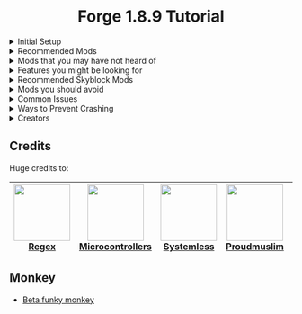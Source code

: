 <div align = "center">

# Forge 1.8.9 Tutorial

</div>

<details>
  <summary>Initial Setup</summary>
  
# Initial Setup
- [Download the latest forge version](http://files.minecraftforge.net/maven/net/minecraftforge/forge/index_1.8.9.html "Download Forge")
- Run it to install forge  

- Open minecraft launcher and check if forge's profile is there, if not then you can create it ![image](https://user-images.githubusercontent.com/74936369/111808098-b8d7bf00-88e4-11eb-8a2d-60e93b1406a5.png)
- **Windows**: Press windows+r and type %appdata%/.minecraft/
- **Linux**: .minecraft is located in your home folder. ~/.minecraft
- **Mac**: do ⌘ (Command) + Space type "~/Library/Application Support/minecraft/
- Create a folder called "mods" if it isnt there already. then put the mods you download inside that folder and start minecraft.
## Note
- **Check all the options a mod has!** - Many people randomly turn on all features and then complain to the mod developer saying they don't want that feature on. It is up to the user to look through and test each setting to see what they do instead of bothering the mod developer about it.
- **Do not download random mods** - If you want to download mods, whether it be from this list or externally, do some reaserch into what it actually does and if you want it. Many people download old, broken mod folders that cause issues and have a bunch of mods that they aren't even using but are killing their performance. Please only get mods that you know you want and make sure to keep them updated.
  
</details>
<details>
  <summary>Recommended Mods</summary>

# Recommended Mods
| Name | Description | Developer |
| --- | --- | --- |
 [**OptiFine**](https://optifine.net/adloadx?f=preview_OptiFine_1.8.9_HD_U_M5.jar "Download Optifine") | General visual and performance enhancing mod. | [sp614x](https://github.com/sp614x/ "Sp's Github") |
 [**Patcher**](https://sk1er.llc/mods/patcher "Download Patcher")| A mod created to improve your all-around Minecraft experience, bringing tons of Quality of Life additions, performance improvements/optimizations, and tons of Vanilla bug fixes. It also has support for 1.12.2 and allows you to switch audio devices ingame.| [asbyth](https://github.com/Asbyth "Their Github") ([Sk1er LLC](https://github.com/sk1erllc/ "Sk1erLLC Github"))|
 [**Old Animations Mod**](https://sk1er.club/beta "Download Sk1er's OAM") | Currently in beta. More accurate than any other OAM as it uses actual 1.7 code and made to be compatible with other mods. | [Llamalad7](https://github.com/Llamalad7 "Their Github"), [Moulberry](https://moulberry.codes "Moul's Website") ([Sk1er LLC](https://github.com/sk1erllc/ "Sk1erLLC Github"))|
 [**Powns Togglesprint**](https://download.powns.dev/togglesneak189 "Download Togglesprint") [**SimpleTogglesprint**](https://github.com/My-Name-Is-Jeff/SimpleToggleSprint "Download Togglesprint") | Adds a sprint and sneak toggle similar to that in Minecraft 1.15 and above, but does not allow for sneaking in inventories in order to be 1.8 compliant. | [Powns](https://github.com/pownsgg "Powns' Github"), [Lily](https://github.com/My-Name-Is-Jeff/ "Lily's Github")
 [**Resourcepack Manager**](https://www.youtube.com/watch?v=OQZFWrrEcYM "Download Rpm") | Manage your resource packs with ease. | [Aycy](https://www.youtube.com/channel/UCvAKYshTxWO7ougF4z2U2-A "Aycy's Channel")
 [**Scrollable Tooltips**](https://sk1er.club/mods/text_overflow_scroll "Download Scrollable Tooltips") | Scrollable tooltips allows you to scroll up/down (mouse wheel) or left/right (mouse wheel + shift) when an item's tooltip is too long for the screen. | [Sk1er](https://github.com/sk1er/ "Sk1er's Github") ([Sk1er LLC](https://github.com/sk1erllc/ "Sk1erLLC Github"))
 [**EvergreenHUD**](https://modrinth.com/mod/evergreenhud/versions "Download EvergreenHUD") | EvergreenHUD is a mod that allows you to add HUD elements to the game. It has over 25 HUD elements, supports addons, and more. | [isXander](https://github.com/isXander/ "Their GitHub")

| More | 
| --- |
 And you can always check [**sk1er.club**](https://sk1er.llc "Sk1er's Website") for the latest Sk1er LLC/partners mods.
 or [BoomBoomPower's website](https://no.boomy.wtf/ "Boom's Website")
</details>
<details>
  <summary>Mods that you may have not heard of</summary>

# Mods that you may have not heard of
| Mod | Description |
| --- | --- |
 [**Revamped Timechanger**](https://hypixel.net/threads/forge-1-8-9-timechanger-2-2-1-an-improved-timechanger-mod.3574261/ "Download Timechanger") | A mod for changing time client-side.
 [**ChatTriggers**](https://chattriggers.com/ "Download CT") | ChatTriggers is a framework for Minecraft that allows for live scripting and client modification using JavaScript. In other words, it's a mod that allows you to use javascript for stuff, and has tons of useful modules on their website. Please download the latest stable 1.3.2 release.
 [**MiniInfo**](https://www.youtube.com/watch?v=9OwPMxBzQog "Download MiniInfo") | Simple mod to display FPS, CPS, and ping by Aycy.
 [**ResourcePackDisplay**](https://github.com/1fxe/Resource-Pack-Display/releases/ "Download RPD") | (Not to be confused with Resourcepack Manager) Display current pack, the mod also has the /rpd random command to randomly choose a pack from your packs folder with detection for incompatible and duplicate packs.
 [**OnHitParticles**](https://www.youtube.com/watch?v=0PPR_t-qyfw "Download OHP") | A mod to change what particles are shown when you hit someone with great customizability by Aycy.
 [**Damage Tint**](https://github.com/W-OVERFLOW/DamageTint/releases/latest "Download Damage Tint") | A mod change the damage tint when you hit someone by W-OVERFLOW, original idea by Aycy
 [**Block Overlay**](https://hypixel.net/threads/forge-1-8-9-block-overlay-v4-0-3.1417995/ "Download Block Overlay") | A mod to change the block outline when you hover over blocks with complete customizability over the outline and a very nice unique GUI with live preview. Most people use the old powns continuation of the mod but the original mod has been updated.
 [**DJPerspectiveMod**](https://github.com/DJtheRedstoner/PerspectiveModv4 "Download Perspectivemod") | A remake of canalex's perspective mod with bugfixes. **BANNABLE ON HYPIXEL**
 [**Quickplay**](https://hypixel.net/threads/forge-quickplay-v2-0-4-quickly-join-games-on-the-network.1317410/ "Download Quickplay") | A mod to quickly join hypixel games & sort them to keybinds.
 [SkinChanger](https://no.boomy.wtf/?name=SkinChanger&version=3.0.88) | A mod which allows players to change their cape and skin directly from an in-game menu.
 [**Controlling**](https://www.curseforge.com/minecraft/mc-mods/controlling/files/3071182 "Download Controlling") | Gives the controls menu a new UI allowing for easier editing and viewing.
 [**HeightLimitMod**](https://modrinth.com/mod/hlm/versions) | HeightLimitMod shows an HUD for the current BedWars map, height limit, and blocks until height limit is reached.
 [**Smooth Scrolling Everywhere**](https://www.curseforge.com/minecraft/mc-mods/smooth-scrolling-everywhere/files/2895468 "Download SSE") | Makes scrolling in menus much smoother and much less clunky.
 [**Popup Events**](https://sk1er.club/mods/popup_events "Download Popup events") | Allows for accepting or denying requests on Hypixel much more easily.
 [**BetterChat**](https://www.curseforge.com/minecraft/mc-mods/better-chat/files/3249065 "Download BetterChat") | An overall awesome chat mod that lets you add smooth animations for messages and repositoning chat very easily as well as changing chat width and maybe more!
 [**Custom Sky mod**](https://www.youtube.com/watch?v=i8ZgEzpqdAM "Download Custom sky mod") | Allows you to easily change your custom sky within a GUI. |
 [**Cowlection**](https://github.com/cow-mc/Cowlection/releases "Download Cowlection") | A client-side only Forge mod that contains a collection of features (mainly for skyblock but otherwise its a good mod)..
 [**MediaMod**](https://github.com/MediaModMC/MediaMod/releases/) | View your current song in Minecraft with support for services like Spotify, YouTube, SoundCloud & more!
 [**Hytilities Reborn**](https://github.com/W-OVERFLOW/Hytilities-Reborn/releases/) | Hytilities Reborn is a hypixel focused mod that brings nice quality of life features. 
 [**DeDiamondPro's Hycord**](https://github.com/DeDiamondPro/HyCord/releases) | Discord Rich Presence mod for Minecraft, in particular for Hypixel.
 [**Sidebar Revamp mod**](https://www.youtube.com/watch?v=cn9VvT43yRs) | Allows customization of the sidebar.
 [**QuickReport**](https://hypixel.net/threads/forge-1-8-9-quickreport-a-mod-for-quickly-reporting-cheaters-on-hypixel.3428305/) | A Mod for Quickly Reporting Cheaters On Hypixel
 [**Llamalad's BetterChat**](https://www.curseforge.com/minecraft/mc-mods/better-chat) | BetterChat is a mod focused towards making your chat just a little bit more visually pleasing. Smooth chat, scale, and position of the chat is included with this mod! (Transparency editor for background coming when it can.)
[NoCheaters](https://hypixel.net/threads/forge-1-8-nocheaters-%E2%80%93-avoid-cheaters-in-game.2317497/) | NoCheaters saves cheaters that you have reported and warns you in a nice message with the time of your report and the cheats you reported them for as seen here, basically a mod for sweats.
[ToggleChat](https://no.boomy.wtf/?mod=togglechat&name=ToggleChat&version=3.0.1) | Allows you to enable and disable certain chats on hypixel.
[ArmorHUD](https://download.powns.dev/armorhud189) | Shows the armor you're wearing and whatever you're holding with percentage for durability.
[PotionHUD](https://download.powns.dev/potionhud189) | Shows active potion effects.
[CoordsHUD](https://download.powns.dev/coordsmod189) | Show current coordinates.
[GlintColorizer](https://download.powns.dev/glintcolorizer189) | Allows for customizability with the enchanting glint color.
[ParticleCustomizer](https://download.powns.dev/particlecustomiser189) | Allows complete customizability over particles.
[Discraft](https://www.curseforge.com/minecraft/mc-mods/discraft-the-unofficial-minecraft-discord) | Discraft allows you to access Discord via an in-game web display, which makes it TOS compliant.
[W-OVERFLOW's Wyvtils](https://github.com/W-OVERFLOW/Wyvtils/releases/latest) | Allows you to check GEXP easily, highlight your name everywhere, customize vanilla HUDs such as the action bar and more.
</details>
<details>
  <summary>Features you might be looking for</summary>

# Features you might be looking for
| Feature | Mod |
| --- | --- |
 **Armor Status** | [Powns's ArmorHud](https://download.powns.dev/armorhud189 "Download Armorhud") / [Sk1er's ChromaHud](https://sk1er.club/mods/ChromaHUD "Download Chromahud (dont)") / [isXander's EvergreenHUD](https://modrinth.com/mod/evergreenhud/versions "Download EvergreenHUD")
 **AutoGG** | [Sk1er's AutoGG](https://sk1er.club/mods/autogg "Download Autogg")
 **Actionbar** | [W-OVERFLOW's Wyvtils](https://github.com/W-OVERFLOW/Wyvtils/releases/latest "Download Wyvtils") (lets you move the position and turn it off) / [Skytils](https://github.com/Skytils/SkytilsMod/releases/latest "Download Skytils") / [Patcher](https://sk1er.club/mods/patcher "Download Patcher")
 **Autotext** (Bannable on Hypixel) | [MattsOnMC's MacroKey Keybinding](https://www.curseforge.com/minecraft/mc-mods/macrokey-keybinding/files/2659839 "Download MacroKey")
 **AutoTip** | [Semx11 AutoTip](https://autotip.pro "Download Autotip")
 **Bossbar** | [Sk1er's Bossbar Customizer](https://sk1er.club/mods/bossbar_customizer "Download BossBar Customizer") / [W-OVERFLOW's Wyvtils](https://github.com/W-OVERFLOW/Wyvtils/releases/latest)
 **CPS Counter/Keystrokes** | [Sk1er's Keystrokes](https://sk1er.club/mods/keystrokesmod "Download Keystrokes") / [Sk1er's ChromaHud](https://sk1er.club/mods/ChromaHUD "Download Chromahud (dont)") / [Senoe](https://ofpyt.weebly.com/189-chroma-cpsmod-20-release.html "Download CPSMod") / [Aycy's MiniInfo](https://www.youtube.com/watch?v=9OwPMxBzQog "Download MiniInfo") / [isXander's EvergreenHUD](https://modrinth.com/mod/evergreenhud/versions "Download EvergreenHUD")
 **Clear Chat** | [Sk1er's Patcher](https://sk1er.club/mods/patcher "Download Patcher")
 **Combo Counter** | [Sk1er's ChromaHud](https://sk1er.club/mods/ChromaHUD "Download Chromahud (bad)") / [isXander's EvergreenHUD](https://modrinth.com/mod/evergreenhud/versions "Download EvergreenHUD")
 **Coordinates** | [Sk1er's ChromaHud](https://sk1er.club/mods/ChromaHUD "Download Chromahud (pls no)") / [BatHeart Batty's Coords PLUS](https://www.curseforge.com/minecraft/mc-mods/batty-ui/files/2272073 "Download Batty's coords mod") / [Powns's Coords Hud](https://download.powns.dev/coordsmod189 "Download CoordsMod") / [isXander's EvergreenHUD](https://modrinth.com/mod/evergreenhud/versions "Download EvergreenHUD")
 **Crosshair Mod** | [Sparkless's Custom Crosshair](https://www.curseforge.com/minecraft/mc-mods/custom-crosshair-mod/files/3347909 "Download CC")
 **Direction Mod** | [Sk1er's ChromaHud](https://sk1er.club/mods/ChromaHUD "Download ChromaShit") / [isXander's EvergreenHUD](https://modrinth.com/mod/evergreenhud/versions)
 **Enchant Glint** | [Powns's Glint Colorizer](https://download.powns.dev/glintcolorizer189 "Download Glint coloriszer")
 **FOV Changer** | [Sk1er's Patcher (/fov)](https://sk1er.club/mods/patcher "Download Patcher")
 **FPS Counter** | [Sk1er's ChromaHud](https://sk1er.club/mods/ChromaHUD "Download Chromahud (stop!)") / [Sk1er's Keystrokes](https://sk1er.club/mods/keystrokesmod "Download Keystrokes") / [BatHeart Batty's Coords PLUS](https://www.curseforge.com/minecraft/mc-mods/batty-ui/files/2272073 "Download Batty's coords mod") / [Aycy's MiniInfo](https://www.youtube.com/watch?v=9OwPMxBzQog "Download MiniInfo") / [isXander's EvergreenHUD](https://modrinth.com/mod/evergreenhud/versions "Download EvergreenHUD")
 **Fullbright** | [Sk1er's Patcher](https://sk1er.club/mods/patcher "Download Patcher")
 **Ghost Liquid Fix** | [Powns's Lava Fix](https://download.powns.dev/lavafix189 "Download Powns' Lava Fix")
 **Hit Color** | [W-OVERFLOW's DamageTint](https://github.com/W-OVERFLOW/DamageTint/releases/latest)
 **Hitboxes** | [W-OVERFLOW's Wyvtils](https://github.com/W-OVERFLOW/Wyvtils/releases/latest) / [Sk1er's Old Animations](https://sk1er.club/beta "Download Sk1er's OAM") (adds back 1.7 style hitboxes) /  [Aycy HitboxColors](http://www.mediafire.com/file/rci3i8m09yoek7u/HitboxColors-v1.0.jar "Download HitBox Colo(u)r's")
 **Inventory Blur** | [tterrag's  Blur](https://www.curseforge.com/minecraft/mc-mods/blur/files/2665186 "Download tterrag's blur")
 **Ingame Server Switcher** | [Canalex's](https://www.youtube.com/watch?v=04EangMQd7I "Download ISS") / [Sk1er's  Patcher](https://sk1er.club/mods/patcher "Download Patcher") 
 **Item Counter** | [Sk1er's Patcher](https://sk1er.club/mods/patcher "Download Patcher")
 **Item Info** | [Sk1er's Patcher](https://sk1er.club/mods/patcher "Download Patcher")
 **Item Physics** | [CreativeMD's ItemPhysic Lite](https://www.curseforge.com/minecraft/mc-mods/itemphysic-lite/files/2439695 "Download ItemPhysics")
 **JustEnoughItems** | [Mezz's JEI](https://www.curseforge.com/minecraft/mc-mods/jei/files/2431977 "Download JEI")
 **Keystrokes Mod** | [Sk1er's Keystrokes](https://sk1er.club/mods/keystrokesmod "Download Keystrokes")
 **Levelhead** | [Sk1er's Levelhead](https://sk1er.club/mods/level_head "Download Levelhead")
 **MiniMap** (!!! Bannable on Hypixel !!!) | [MamiyaOtaru's VoxelMap](https://www.curseforge.com/minecraft/mc-mods/voxelmap/files/2460202 "Download VoxelMap") (requires [LiteLoader](http://www.liteloader.com/download#snapshot_1890 "Download LiteLoader")) / [Techbrew & Mysticdrew's JourneyMap](https://www.curseforge.com/minecraft/mc-mods/journeymap/files/2311867 "Download Journey Map") / [Powns's Simple MiniMap](https://github.com/pownsgg/MiniMap "Download MiniMap")
 **Motion Blur** | [Sk1er's Motionblur](https://sk1er.club/mods/motionblurmod "Download Motionblur")
 **Nick Hider** | [Sk1er's NickHider](https://www.sk1er.club/mods/nick_hider "Download NickHider")
 **Pack Display** | [Filip's ResourcePack Display](https://github.com/1fxe/Resource-Pack-Display/releases/latest "Download RPD") / [Canalex's Pack Display](https://www.youtube.com/watch?v=LeDNOdOdGyk "Download RPD")
 **Particle Mod** | [Dewgs's ParticleMod](https://www.youtube.com/watch?v=Um67Ca7gfn4&t=1s "Download ParticleMod") / [Aycy's OnHitParticles](https://www.youtube.com/watch?v=0PPR_t-qyfw "Download OnHitParticles")
 **Ping HUD** | [Senoe's Port](https://www.youtube.com/watch?v=NAsefZXZbHQ "Download PingHUD") / [Aycy's MiniInfo](https://www.youtube.com/watch?v=9OwPMxBzQog "Download MiniInfo") / [isXander's EvergreenHUD](https://github.com/isXander/EvergreenHUD/releases "Download EvergreenHUD")
 **Potion Status** | [Powns's PotionHud](https://download.powns.dev/potionhud189 "Download Potionhud") / [Sk1er's ChromaHud](https://sk1er.club/mods/ChromaHUD "Download Chromafuck") / [isXander's EvergreenHUD](https://github.com/isXander/EvergreenHUD/releases "Download EvergreenHUD")
 **Reach Display** | [Dewgs's ReachDisplay](https://www.youtube.com/watch?v=myQKoGnCjxY "Download ReachDisplay") / [isXander's EvergreenHUD](https://modrinth.com/mod/evergreenhud/versions "Download EvergreenHUD")
 **ResourcePack** | [Aycy's Resource Pack Manager](https://www.youtube.com/watch?v=OQZFWrrEcYM "Download RPM")
 **Saturation** | [RoccoDev's  5Zig Reborn](https://5zigreborn.eu/ "Download 5shit")
 **Scoreboard** | [Canelex & Powns Sidebar Mod Revamp](https://www.youtube.com/watch?v=cn9VvT43yRs "Download SideBarMod")
 **Server Address HUD** | [Sk1er's ChromaHud](https://sk1er.club/mods/ChromaHUD "Download ChromaDuck") / [isXander's EvergreenHUD](https://modrinth.com/mod/evergreenhud/versions "Download EvergreenHUD")
 **ShinyPots** | [RoccoDev's ShinyPots](https://github.com/RoccoDev/ShinyPots-1.8/releases/tag/1.5 "Download ShinyPots")
 **Stopwatch** | [BatHeart Batty's Coords PLUS](https://www.curseforge.com/minecraft/mc-mods/batty-ui/files/2272073 "Download Batty's Coords mod")
 **Toggle Sneak** | [Powns's ToggleSneak](https://download.powns.dev/togglesneak189 "Download Togglesneak") / [SimpleTogglesprint](https://github.com/My-Name-Is-Jeff/SimpleToggleSprint "Download ToggleSneak")
 **Toggle Sprint** | [Powns's ToggleSneak](https://download.powns.dev/togglesneak189 "Download Togglesprint") / [SimpleTogglesprint](https://github.com/My-Name-Is-Jeff/SimpleToggleSprint "Download Togglesprint")
 **Waypoints** | [Aycy's Waypoints](https://www.youtube.com/watch?v=5jq5tXqwDTM "Download Waypoints")
 **Zoom** | [Sp614x Optifine](https://optifine.net/adloadx?f=preview_OptiFine_1.8.9_HD_U_M6_pre1.jar "Download Optifine") / [Sk1er's Patcher](https://sk1er.llc/mods/patcher "Download Patcher") (Optifine is required as patcher just extends the usage of Optifine's zoom)
 **Compact Chat** | [Sk1er's Patcher](https://sk1er.club/mods/patcher "Download Patcher")
 **Text Shadow** |[Sk1er's Patcher](https://sk1er.club/mods/patcher "Download Patcher")
 **24 Hour Timestamps** | [Sk1er's Patcher](https://sk1er.club/mods/patcher "Download Patcher")
 **Fancy Fonts** | [bre2el's SmoothFont](https://www.curseforge.com/minecraft/mc-mods/smooth-font/files/2568612 "Download SmoothFont")
 **Timestamps** | [Sk1er's Patcher](https://sk1er.club/mods/patcher "Download Patcher")
 **Chat Messages Notifications** | [RoccoDev's 5Zig Reborn](https://5zigreborn.eu/ "Download 5zig")
 **Chat Opacity** | [Sk1er's Patcher](https://sk1er.club/mods/patcher "Download Patcher")
 **Highlight Name in Chat** | [W-OVERFLOW's Wyvtils](https://github.com/W-OVERFLOW/Wyvtils/releases/latest)
 **Chat Size** | [Moulberry's Hychat](https://discord.gg/moulberry "Moulberry's Discord") / [**BetterChat**](https://www.curseforge.com/minecraft/mc-mods/better-chat/files/3249065 "Download BetterChat")
 **Replay Mod** | [CrushedPixel & johni0702's Replay Mod](https://www.replaymod.com/download/ "Download ReplayMod")
 **Schematica Mod** | [Lunatrius's Schematica](https://www.curseforge.com/minecraft/mc-mods/schematica/files/2279147 "Download Schematica")
 **TeamSpeak Mod** | [RoccoDev's 5Zig Reborn](https://5zigreborn.eu/ "Download 5Zig")
 **MumbleLink** | [snipingcoward's MumbleLink](https://www.curseforge.com/minecraft/mc-mods/mumblelink/files/2327154 "Download Mumblelink")
 **TimerHUD / Stopwatch** | [W-OVERFLOW's TimerHUD](https://github.com/W-OVERFLOW/TimerHUD/releases/latest "Download TimerHUD")
</details> 
<details>
  <summary>Recommended Skyblock Mods</summary>

# Recommended Skyblock Mods
| Mod | Description |
| --- | --- |
 [**Biscuit's SkyblockAddons**](https://biscuit.codes/mods/skyblockaddons/downloadversion/?v=latest "Download SBA") | A mod with a bunch of QOL features for Skyblock.
 [**Moulberry's NotEnoughUpdates**](https://discord.gg/moulberry "Download NEU from #neu-updates") | This mod provides even more customization than SBA does and improves gameplay significantly. Version 2.0 is currently in development and can be downloaded on their [discord](https://discord.gg/moulberry "Moulberry's Discord") which adds many more features such as experimentation table solvers and fairy soul finder.
 [**Sychic & Lily's Skytils**](https://github.com/Skytils/SkytilsMod/releases/ "Download Skytils") | This mod provides many QOL features, along with dungeon specific features such as solvers, and waypoints for diana's burrows and relics.
 [**Danker's Skyblock Mod**](https://github.com/bowser0000/SkyblockMod/ "Download DSM") | Provides some dungeon solvers that Skytils is missing as well as some other minor game improvements.
 [**Cow's Cowlection**](https://github.com/cow-mc/Cowlection/releases/ "Download Cowlections") | Mainly known for its dungeon party finder helper, this mod adds more miscelaneous features.
 [**DJtheRedstoner's YetAnotherSkyblockMod**](https://github.com/DJtheRedstoner/YetAnotherSkyblockMod/releases/latest "Download YASM") | Allows for toggling certain features of other mods while in skyblock to remove unnecessary clutter.
</details> 
<details>
  <summary>Mods you should avoid</summary>

# Mods you should avoid - Alternatives
| Mod | Reason |
| --- | --- |
 [**Old Hytilities**](https://github.com/W-OVERFLOW/Hytilities-Reborn/releases) | It has been discontinued by asbyth, and using the old one causes a ton of incompatibilities.
 [**LabyMod**](https://github.com/MicrocontrollersDev/Alternatives/ "Alternative") | LabyMod causes a ton of incompatibilities with other mods because the devs love overwriting stuff for no reason like the entirety of the tab and stealing features and it is not recommended.
 [**SkyblockExtras**](https://github.com/MicrocontrollersDev/Alternatives/ "Alternative") | SBE is heavily obfuscated, making it incompatible with many mods, is paid and therefore violates [Mojang's EULA](https://account.mojang.com/documents/minecraft_eula), and has a ton of problems causing crashes and visual glitches, and the developer steals stuff and is an all around terrible person pepelaugh.
 [**SkyblockCatia**](https://github.com/MicrocontrollersDev/Alternatives/blob/main/SkyblockCatia.md "Alternative") | Causes a ton of incompatibilities.
 **Skypixel** | Unmaintaned and no longer works for Skyblock.
 [**SpiderFrog's OAM**](https://sk1er.club/beta "Alternative") | has over 7mb of bloat and causes crashes. Instead you can use [**Sk1er's OAM**](https://sk1er.club/beta "Alternative") which is currently in beta.
 [**Orange Marshall's OAM**](https://sk1er.club/beta "Alternative") | doesnt look like 1.7, missing animations like old sneaking animation, overwrites many things unnecessarily causing other mods to break, like OptiFine's custom item texture. Instead you can use [**Sk1er's OAM**](https://sk1er.club/beta "Alternative") which is currently in beta.
 [**Hychat**](https://www.curseforge.com/minecraft/mc-mods/better-chat) | Moulberry has abandoned it a long time ago, and it is very buggy.
 **PlayerAPI** | This used to be a requirement for most togglesneaks but fortunately enough developers now know how access transformers actually work and aren't lazy. 
 [**ResourcePack Organizer**](https://www.youtube.com/watch?v=OQZFWrrEcYM "Alternative") by Chylex | overwrites the custom sky for some bizarre reason lmao and he has no plans to update old versions. Instead you can use [Resourcepack Manager](https://www.youtube.com/watch?v=OQZFWrrEcYM "Alternative") by Aycy.
 **ModCore Container** | was used to allow players to try out [ModCore](https://sk1er.club/modcore) before it was a thing, but now ModCore is auto installed with all [Sk1er Mods](https://sk1er.club/ "Sk1er's Website")/Partnered developer's mods and in any mod that contains it.
 **BetterFPS** | Useless and can cause a LOT of issues, [example1](https://twitter.com/asbythh/status/1260072556989644800?s=20 "BetterFPS 'optimizations' test"), [example2](https://streamable.com/rthpah "BetterFPS 'optimizations' test"), [example3](https://streamable.com/bmnum3 "BetterFPS 'optimizations' test"), [example4](https://streamable.com/q4ip5u "BetterFPS 'optimizations' test"), as changing the base math the game depends on is a VERY bad idea, fast beacon and fast hopper are server side features so they are also useless, horrible mod overall.
 **TexFix** | Useless unless you have a big modpack (50 or more mods) and can barely lower memory usage. contrary to popular belief, this mod CANNOT improve fps as for obvious reasons. It can also make textures become 2D.
 **FoamFix** | The 1.8.9 version is a useless and hacky mod. However, the 1.12.2 version is fine.
 **1.8.9 TcpNoDelay** | Useless as 1.8.1 and above already has this enabled. This mod will only work on 1.8.0 and below.
 [**Vanilla Enhancements**](https://sk1er.llc/mods/patcher "Alternative") | Overwrites many things unnecessarily causing other mods to break, like overwriting chat and having a bannable feature, unmaintained, abandoned which is why some features are broken and not getting fixed. Instead [Patcher](https://sk1er.llc/mods/patcher "Alternative") takes some of its best features and fixes them.
 **Inventory and Mouse Tweaks** | Many players get these mods to help sort their inventories in Skyblock, however they are both bannable and are not advised.
 [**MouseDelayFix**](https://sk1er.llc/mods/patcher "Alternative")  | [Patcher](https://sk1er.llc/mods/patcher "Alternative") already replaces it.
 [**MouseBindFix**](https://sk1er.llc/mods/patcher "Alternative") | [Patcher](https://sk1er.llc/mods/patcher "Alternative") already replaces it.
 [**CaseCommands**](https://sk1er.llc/mods/patcher "Alternative") | [Patcher](https://sk1er.llc/mods/patcher "Alternative") already replaces it.
 [**CommandPatcher**](https://sk1er.llc/mods/patcher "Alternative") | [Patcher](https://sk1er.llc/mods/patcher "Alternative") already replaces it.
 [**CompactChat**](https://sk1er.llc/mods/patcher "Alternative") | [Patcher](https://sk1er.llc/mods/patcher "Alternative") has a new improved rewrite of it.
 [**CrossChat**](https://sk1er.llc/mods/patcher "Alternative") | [Patcher](https://sk1er.llc/mods/patcher "Alternative") already replaces it.
 [**Frames+**](https://sk1er.llc/mods/patcher "Alternative") | Horrible mod that used to break performance but had some nice features which [Patcher](https://sk1er.llc/mods/patcher "Download Patcher") now takes continuation of & improves upon.
 [**ItemOptimizations**](https://sk1er.llc/mods/patcher "Alternative") | [Patcher](https://sk1er.llc/mods/patcher "Alternative") already replaces it.
 [**ResourceExploitFix**](https://sk1er.llc/mods/patcher "Alternative") | [Patcher](https://sk1er.llc/mods/patcher "Alternative") already has a better improved version of it.
 [**WindowedFullscreen**](https://sk1er.llc/mods/patcher "Alternative") | [Patcher](https://sk1er.llc/mods/patcher "Alternative") already replaces it.
 [**CleanView**](https://sk1er.llc/mods/patcher "Alternative") | [Patcher](https://sk1er.llc/mods/patcher "Alternative") already replaces it.
 [**FastChat**](https://sk1er.llc/mods/patcher "Alternative") | [Patcher](https://sk1er.llc/mods/patcher "Alternative") already replaces it.
 [**MemoryFix**](https://sk1er.llc/mods/patcher "Alternative") | stops the game from trying to free memory in most cases, [Patcher](https://sk1er.llc/mods/patcher "Alternative") already replaces it and improves upon some of its features.
 [**NoCloseMyChat**](https://sk1er.llc/mods/patcher "Alternative") | [Patcher](https://sk1er.llc/mods/patcher "Alternative") already replaces it.
 [**VoidChat**](https://sk1er.llc/mods/patcher "Alternative") | [Patcher](https://sk1er.llc/mods/patcher "Alternative") already replaces it.
 [**Fullbright**](https://sk1er.llc/mods/patcher "Alternative") | [Patcher](https://sk1er.llc/mods/patcher "Alternative") already replaces it.
 [**isXander's Togglesprint**](https://download.powns.dev/togglesneak189 "Alternative") | The togglesprint had the cheat "KeepSprint". Although their later work is safe, it is not recommended to download their older mods.
 [**Mushway Particles Mod**](https://www.youtube.com/watch?v=0PPR_t-qyfw) | The famous particles mod sent extra attack packets with no swing packets in order to create more particles, causing tons of false bans and huge controversy surrounding the youtuber as youtubers such as tenebrous started talking about it.
**JustEnoughDungeons (JED)** | The well-known dungeons mod that thrived from stealing other features from other mods ended up being token logged and caused damages for many players to lose their accounts and money, the owner later on addressed it and faked his ownership with another account disgusing as an "old friend" of the original owner then bypassing Hypixel mod blacklist by changing the modid, then exposed very shortly after by asbyth.

**Note: Patcher does not steal any features and those were either their own mods or added by permission. this is only 5% of what the mod has and not by any means "most" of its features.**
</details> 
<details>
  <summary>Common Issues</summary>

# Common Issues [WIP]
| Issue | Explanation |
| --- | --- |
 **Connected textures** | OptiFine 1.8.9 currently has an issue with connected textures causing crashes. Only "Fancy" is effected, so use "Fast" instead.
 **Abandoned 5Zig** | The old 5Zig can cause a lot of issues due to it no longer being maintained. It is recommended that you switch to [RoccoDev's 5Zig Reborn](https://5zigreborn.eu/ "Alternative") instead.
 **Having ModCore in your mods folder** | Please refrain from putting ModCore in your mods folder as it can cause crashes, it is not the actual way to install ModCore and might cause issues, if you have a [Sk1er LLC](https://sk1er.llc "Sk1er's Website") mod(s)/partnered mod(s) you shouldnt worry about the installation of ModCore as it installs itself.
 **Config corruption** | On the off-chance that one of your config files become corrupted, simply delete the config and relaunch Minecraft. A new, working config file will be created.
 **Incompatible mods** | Some mods may be incompatible with each other. These are usually the result of one (or both) of the mods being poorly made. Please check if there are better alternatives.
 **Using same features with different mods** | As a result of lazy developers some mods might overwrite entire classes and if two mods overwrite one class it'll  crash and for example having two old animations mods is useless and will cause issues with the game.
 **Allocating more ram than you should** | You should never allocate more ram than the game actually needs, doing so might actually have negative affects because the game is dumping unused resources into the ram and in the case of memory leaks your system will no longer have ram to actually operate itself or other programs, 2-4 GB should be fine.
</details> 
<details>
  <summary>Ways to Prevent Crashing</summary>

# Ways to Prevent Crashing [WIP]
| Issue | Explanation |
| --- | --- |
 **Update your mods** | We're all lazy to click that one button that says your mods are outdated but always keep your mods up to date! It is important to always keep your mods to the latest version so that you always have the latest fixes.
 **Don't download a mods folder** | While there is nothing wrong with downloading the mods folder, it is wrong to just blindly use them. First you should check which of the mods in the folder you actually want/need, and then make sure that they are updated to the latest version.
 **Don't use bad mods** | Some examples of bad mods are Labymod, Spiderfrog's OAM, Orange Marshall mods, FoamFix, TexFix, Vanilla Enahncements and BetterFps. There are many mods that are poorly made and have better alternatives, and so it is best to avoid them.
 **Check what you use** | In some cases people use mods they dont really need whether it be from sketchy mod creators or mods from a youtuber's mods folder which you shouldnt get in the first place, for example shady skyblock mods they downloaded from the Hypixel forums that they dont know what the use for them is and sometimes its plain malware so check what you download and becareful since those mods might be the ones crashing your game or potentially stealing your personal information.
</details> 
<details>
  <summary>Creators</summary>

# Channels/discord servers for the mod creators, please consider supporting them for their hard work!
- [Sk1er's discord](https://discord.gg/sk1er) / [Sk1er's support server](https://discord.gg/d4KFR9H) / [Sk1er's channel](https://www.youtube.com/user/skierboy711)
- [OptiFine](https://discord.com/invite/tKxWtyf)
- [NEU](https://discord.gg/moulberry)
- [Skytils](https://discord.gg/skytils)
- [SkyblockAddons](https://discord.gg/XKfZz8JN26)
- [DSM](https://discord.gg/8uZZ6YmQuh)
- [Cowlections](https://discord.gg/tGDnAVSdbh)
- [ChatTriggers](https://discord.gg/chattriggers)
- [Aycy](https://www.youtube.com/channel/UCvAKYshTxWO7ougF4z2U2-A)
- [Powns](https://www.youtube.com/channel/UCSxujMqeSPkQ2mqbYhoAL6g)
- [isXander discord](https://discord.gg/n2nNdf8YG2)
- [Pinkulu discord](https://discord.gg/Fykpshg)
- [W-OVERFLOW Discord](https://discord.gg/w-overflow)
</details> 

## Credits 
Huge credits to:

[<img src="https://user-images.githubusercontent.com/74936369/119580954-14c13700-bdb1-11eb-9760-b656d7350390.png" width="100px;" /><br />Regex](https://regex.rest/) | [<img src="https://avatars.githubusercontent.com/u/66657148?v=4" width="100px;" /><br />Microcontrollers](https://github.com/MicrocontrollersDev/)<br /> | [<img src="https://avatars.githubusercontent.com/u/45434286?v=4" width="100px;" /><br />Systemless](https://github.com/SystemlessDev/) | [<img src="https://avatars.githubusercontent.com/u/69869443?v=4" width="100px;" /><br />Proudmuslim](https://github.com/proudmuslim-dev) | [<img src="https://avatars.githubusercontent.com/u/36578995?v=4" width="100px;" /><br />chimp](https://github.com/asbyth/) | 
| :---: | :---: | :---: | :---: | :---: |
## Monkey
- [Beta funky monkey](https://www.mediafire.com/file/12eb8ovexleblrw/funky+monkey+1.0.jar/file "Run the funky monkey 1.0!!")
